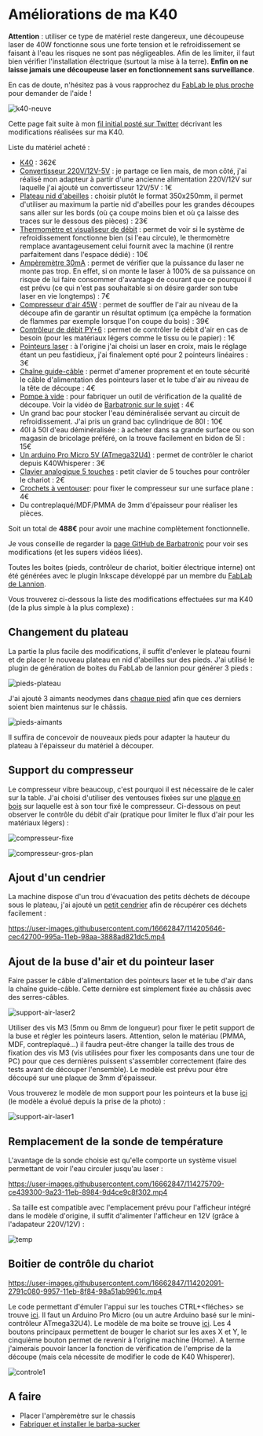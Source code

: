 Améliorations de ma K40
======================


**Attention** : utiliser ce type de matériel reste dangereux, une découpeuse laser de 40W fonctionne sous une forte tension et le refroidissement se faisant à l'eau les risques ne sont pas négligeables. Afin de les limiter, il faut bien vérifier l'installation électrique (surtout la mise à la terre). **Enfin on ne laisse jamais une découpeuse laser en fonctionnement sans surveillance**. 

En cas de doute, n'hésitez pas à vous rapprochez du [FabLab le plus proche](https://www.makery.info/labs-map/) pour demander de l'aide !

![k40-neuve](https://user-images.githubusercontent.com/16662847/114190958-3161f680-994c-11eb-944c-c4a09a0359f8.jpeg)

Cette page fait suite à mon [fil initial posté sur Twitter](https://twitter.com/matthieu_salvat/status/1370641000327229447) décrivant les modifications réalisées sur ma K40.

Liste du matériel acheté :
- [K40](https://fr.aliexpress.com/item/1005001374933857.html) : 362€
- [Convertisseur 220V/12V-5V](https://fr.aliexpress.com/item/33026794912.html) : je partage ce lien mais, de mon côté, j'ai réalisé mon adapteur à partir d'une ancienne alimentation 220V/12V sur laquelle j'ai ajouté un convertisseur 12V/5V : 1€
- [Plateau nid d'abeilles](https://fr.aliexpress.com/item/4000893098892.html) : choisir plutôt le format 350x250mm, il permet d'utiliser au maximum la partie nid d'abeilles pour les grandes découpes sans aller sur les bords (où ça coupe moins bien et où ça laisse des traces sur le dessous des pièces) : 23€
- [Thermomètre et visualiseur de débit](https://fr.aliexpress.com/item/32822267913.html) : permet de voir si le système de refroidissement fonctionne bien (si l'eau circule), le thermomètre remplace avantageusement celui fournit avec la machine (il rentre parfaitement dans l'espace dédié) : 10€
- [Ampèremètre 30mA](https://fr.aliexpress.com/item/32602637262.html) : permet de vérifier que la puissance du laser ne monte pas trop. En effet, si on monte le laser à 100% de sa puissance on risque de lui faire consommer d'avantage de courant que ce pourquoi il est prévu (ce qui n'est pas souhaitable si on désire garder son tube laser en vie longtemps) : 7€
- [Compresseur d'air 45W](https://fr.aliexpress.com/item/32889242158.html) : permet de souffler de l'air au niveau de la découpe afin de garantir un résultat optimum (ça empêche la formation de flammes par exemple lorsque l'on coupe du bois) : 39€
- [Contrôleur de débit PY+6](https://fr.aliexpress.com/item/4000355448582.html) : permet de contrôler le débit d'air en cas de besoin (pour les matériaux légers comme le tissu ou le papier) : 1€
- [Pointeurs laser](https://fr.aliexpress.com/item/32970959152.html) : à l'origine j'ai choisi un laser en croix, mais le réglage étant un peu fastidieux, j'ai finalement opté pour 2 pointeurs linéaires : 3€
- [Chaîne guide-câble](https://fr.aliexpress.com/item/32999589537.html) : permet d'amener proprement et en toute sécurité le câble d'alimentation des pointeurs laser et le tube d'air au niveau de la tête de découpe : 4€
- [Pompe à vide](https://fr.aliexpress.com/item/4000963249751.html) : pour fabriquer un outil de vérification de la qualité de découpe. Voir la vidéo de [Barbatronic sur le sujet](https://www.youtube.com/watch?v=9QkHnuLCwCw) : 4€
- Un grand bac pour stocker l'eau déminéralisée servant au circuit de refroidissement. J'ai pris un grand bac cylindrique de 80l : 10€
- 40l à 50l d'eau déminéralisée : à acheter dans sa grande surface ou son magasin de bricolage préféré, on la trouve facilement en bidon de 5l : 15€
- [Un arduino Pro Micro 5V (ATmega32U4)](https://fr.aliexpress.com/item/32849563958.html) : permet de contrôler le chariot depuis K40Whisperer : 3€
- [Clavier analogique 5 touches](https://fr.aliexpress.com/item/2044851328.html) : petit clavier de 5 touches pour contrôler le chariot : 2€
- [Crochets à ventouser](https://www.leroymerlin.fr/produits/salle-de-bains/meuble-de-salle-de-bain-et-vasque/accessoires-de-meuble-de-salle-de-bains/patere-de-salle-de-bains/crochet-a-ventouser-bleu-atoll-4-play-69110573.html): pour fixer le compresseur sur une surface plane : 4€ 
- Du contreplaqué/MDF/PMMA de 3mm d'épaisseur pour réaliser les pièces.

Soit un total de **488€** pour avoir une machine complètement fonctionnelle.

Je vous conseille de regarder la [page GitHub de Barbatronic](https://github.com/nadarbreicq/Barbatronic/tree/master/laser%20k40) pour voir ses modifications (et les supers vidéos liées).

Toutes les boites (pieds, contrôleur de chariot, boitier électrique interne) ont été générées avec le plugin Inkscape développé par un membre du [FabLab de Lannion](https://wiki.fablab-lannion.org/index.php?title=Generateur_de_boites).


Vous trouverez ci-dessous la liste des modifications effectuées sur ma K40 (de la plus simple à la plus complexe) :

## Changement du plateau

La partie la plus facile des modifications, il suffit d'enlever le plateau fourni et de placer le nouveau plateau en nid d'abeilles sur des pieds. J'ai utilisé le plugin de génération de boites du FabLab de lannion pour générer 3 pieds :

![pieds-plateau](https://user-images.githubusercontent.com/16662847/114190971-33c45080-994c-11eb-8335-11f7c9d055f6.jpeg)

J'ai ajouté 3 aimants neodymes dans [chaque pied](pieds-plateau.svg) afin que ces derniers soient bien maintenus sur le châssis.

![pieds-aimants](https://user-images.githubusercontent.com/16662847/114190963-32932380-994c-11eb-9306-433021c62c8a.jpeg)

Il suffira de concevoir de nouveaux pieds pour adapter la hauteur du plateau à l'épaisseur du matériel à découper.

## Support du compresseur

Le compresseur vibre beaucoup, c'est pourquoi il est nécessaire de le caler sur la table. J'ai choisi d'utiliser des ventouses fixées sur une [plaque en bois](support-compresseur.svg) sur laquelle est à son tour fixé le compresseur. Ci-dessous on peut observer le contrôle du débit d'air (pratique pour limiter le flux d'air pour les matériaux légers) :

![compresseur-fixe](https://user-images.githubusercontent.com/16662847/114190939-2c04ac00-994c-11eb-9ab1-abaebce1f7ff.jpeg)

![compresseur-gros-plan](https://user-images.githubusercontent.com/16662847/114190944-2dce6f80-994c-11eb-902f-9659fb6c0cd2.jpeg)

## Ajout d'un cendrier

La machine dispose d'un trou d'évacuation des petits déchets de découpe sous le plateau, j'ai ajouté un [petit cendrier](cendrier.svg) afin de récupérer ces déchets facilement :

https://user-images.githubusercontent.com/16662847/114205646-cec42700-995a-11eb-98aa-3888ad821dc5.mp4


## Ajout de la buse d'air et du pointeur laser

Faire passer le câble d'alimentation des pointeurs laser et le tube d'air dans la chaîne guide-câble. Cette dernière est simplement fixée au châssis avec des serres-câbles.

![support-air-laser2](https://user-images.githubusercontent.com/16662847/114191458-ba792d80-994c-11eb-8949-64879d1f9db2.jpg)

Utiliser des vis M3 (5mm ou 8mm de longueur) pour fixer le petit support de la buse et régler les pointeurs lasers. Attention, selon le matériau (PMMA, MDF, contreplaqué...) il faudra peut-être changer la taille des trous de fixation des vis M3 (vis utilisées pour fixer les composants dans une tour de PC) pour que ces dernières puissent s'assembler correctement (faire des tests avant de découper l'ensemble). Le modèle est prévu pour être découpé sur une plaque de 3mm d'épaisseur.

Vous trouverez le modèle de mon support pour les pointeurs et la buse [ici](support-laser-air.svg) (le modèle a évolué depuis la prise de la photo) :

![support-air-laser1](https://user-images.githubusercontent.com/16662847/114276020-229b4280-9a25-11eb-83a2-aafc63c80066.jpeg)


## Remplacement de la sonde de température


L'avantage de la sonde choisie est qu'elle comporte un système visuel permettant de voir l'eau circuler jusqu'au laser :

https://user-images.githubusercontent.com/16662847/114275709-ce439300-9a23-11eb-8984-9d4ce9c8f302.mp4

. Sa taille est compatible avec l'emplacement prévu pour l'afficheur intégré dans le modèle d'origine, il suffit d'alimenter l'afficheur en 12V (grâce à l'adapateur 220V/12V) :

![temp](https://user-images.githubusercontent.com/16662847/114190979-3626aa80-994c-11eb-8ee7-53d82481c01a.jpeg)

## Boitier de contrôle du chariot


https://user-images.githubusercontent.com/16662847/114202091-2791c080-9957-11eb-8f84-98a51ab9961c.mp4


Le code permettant d'émuler l'appui sur les touches CTRL+<fléches> se trouve [ici](k40_ctlr_button). Il faut un Arduino Pro Micro (ou un autre Arduino basé sur le mini-contrôleur ATmega32U4). Le modèle de ma boite se trouve [ici](). Les 4 boutons principaux permettent de bouger le chariot sur les axes X et Y, le cinquième bouton permet de revenir à l'origine machine (Home). A terme j'aimerais pouvoir lancer la fonction de vérification de l'emprise de la découpe (mais cela nécessite de modifier le code de K40 Whisperer).

![controle1](https://user-images.githubusercontent.com/16662847/114190950-2f983300-994c-11eb-93d0-61715c1a2e10.jpeg)


## A faire

- Placer l'ampèremètre sur le chassis
- [Fabriquer et installer le barba-sucker](https://www.youtube.com/watch?v=9QkHnuLCwCw)


